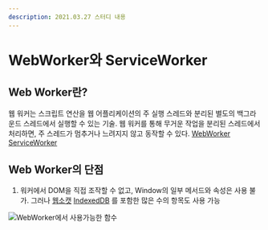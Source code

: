 ```yaml
---
description: 2021.03.27 스터디 내용
---
```


# WebWorker와 ServiceWorker

## Web Worker란?

 웹 워커는 스크립트 연산을 웹 어플리케이션의 주 실행 스레드와 분리된 별도의 백그라운드 스레드에서 실행할 수 있는 기술. 웹 워커를 통해 무거운 작업을 분리된 스레드에서 처리하면, 주 스레드가 멈추거나 느려지지 않고 동작할 수 있다.  [WebWorker](https://developer.mozilla.org/ko/docs/Web/API/Web_Workers_API) [ServiceWorker](https://developers.google.com/web/fundamentals/primers/service-workers) 

## Web Worker의 단점

1. 워커에서 DOM을 직접 조작할 수 없고, Window의 일부 메서드와 속성은 사용 불가. 그러나 [웹소캣](websocket.md) [IndexedDB](indexeddb.md) 를 포함한 많은 수의 항목도 사용 가능

![WebWorker에서 사용가능한 함수](<.gitbook/assets/스크린샷 2021-03-22 오후 11.09.36.png>)







